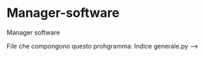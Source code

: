 # Manager-software
Manager software

File che compongono questo prohgramma:
Indice generale.py --> 
